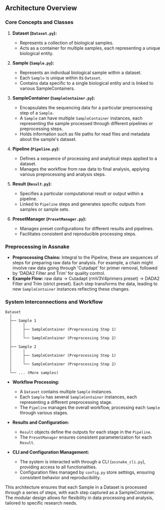 ## Architecture Overview

### Core Concepts and Classes

1. **Dataset (`Dataset.py`):**
   - Represents a collection of biological samples.
   - Acts as a container for multiple samples, each representing a unique biological entity.

2. **Sample (`Sample.py`):**
   - Represents an individual biological sample within a dataset.
   - Each `Sample` is unique within its `Dataset`.
   - Contains data specific to a single biological entity and is linked to various SampleContainers.

3. **SampleContainer (`SampleContainer.py`):**
   - Encapsulates the sequencing data for a particular preprocessing step of a `Sample`.
   - A `Sample` can have multiple `SampleContainer` instances, each representing the sample processed through different pipelines or preprocessing steps.
   - Holds information such as file paths for read files and metadata about the sample's dataset.

4. **Pipeline (`Pipeline.py`):**
   - Defines a sequence of processing and analytical steps applied to a dataset.
   - Manages the workflow from raw data to final analysis, applying various preprocessing and analysis steps.

5. **Result (`Result.py`):**
   - Specifies a particular computational result or output within a pipeline.
   - Linked to `Pipeline` steps and generates specific outputs from samples or sample sets.

6. **PresetManager (`PresetManager.py`):**
   - Manages preset configurations for different results and pipelines.
   - Facilitates consistent and reproducible processing steps.

### Preprocessing in Assnake
- **Preprocessing Chains:** Integral to the Pipeline, these are sequences of steps for preparing raw data for analysis. For example, a chain might involve raw data going through 'Cutadapt' for primer removal, followed by 'DADA2 Filter and Trim' for quality control.
- **Example Flow:** raw data -> Cutadapt (rmV3V4primers preset) -> DADA2 Filter and Trim (strict preset). Each step transforms the data, leading to new `SampleContainer` instances reflecting these changes.

### System Interconnections and Workflow

```
Dataset
  │
  ├── Sample 1
  │     │
  │     ├── SampleContainer (Preprocessing Step 1)
  │     │
  │     └── SampleContainer (Preprocessing Step 2)
  │
  ├── Sample 2
  │     │
  │     ├── SampleContainer (Preprocessing Step 1)
  │     │
  │     └── SampleContainer (Preprocessing Step 2)
  │
  └── ... (More samples)
```

- **Workflow Processing:**
  - A `Dataset` contains multiple `Sample` instances.
  - Each `Sample` has several `SampleContainer` instances, each representing a different preprocessing stage.
  - The `Pipeline` manages the overall workflow, processing each `Sample` through various stages.

- **Results and Configuration:**
  - `Result` objects define the outputs for each stage in the `Pipeline`.
  - The `PresetManager` ensures consistent parameterization for each `Result`.

- **CLI and Configuration Management:**
  - The system is interacted with through a CLI (`assnake_cli.py`), providing access to all functionalities.
  - Configuration files managed by `config.py` store settings, ensuring consistent behavior and reproducibility.

This architecture ensures that each Sample in a Dataset is processed through a series of steps, with each step captured as a SampleContainer. The modular design allows for flexibility in data processing and analysis, tailored to specific research needs.
